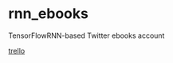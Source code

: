 # rnn_ebooks
TensorFlowRNN-based Twitter ebooks account

[trello](https://trello.com/b/nvwbV5P6/ebooks)